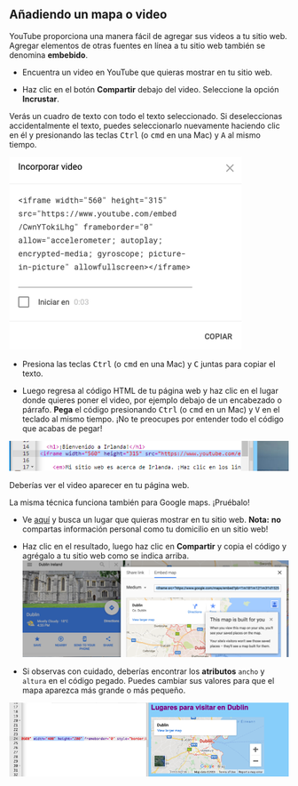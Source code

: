 ## Añadiendo un mapa o video

YouTube proporciona una manera fácil de agregar sus videos a tu sitio web. Agregar elementos de otras fuentes en línea a tu sitio web también se denomina **embebido**.

- Encuentra un video en YouTube que quieras mostrar en tu sitio web.

- Haz clic en el botón **Compartir** debajo del video. Seleccione la opción **Incrustar**.

Verás un cuadro de texto con todo el texto seleccionado. Si deseleccionas accidentalmente el texto, puedes seleccionarlo nuevamente haciendo clic en él y presionando las teclas <kbd>Ctrl</kbd> (o <kbd>cmd</kbd> en una Mac) y <kbd>A</kbd> al mismo tiempo.

![Opción de inserción de YouTube con código seleccionado](images/EmbedYouTube.png)

- Presiona las teclas <kbd>Ctrl</kbd> (o <kbd>cmd</kbd> en una Mac) y <kbd>C</kbd> juntas para copiar el texto.

- Luego regresa al código HTML de tu página web y haz clic en el lugar donde quieres poner el video, por ejemplo debajo de un encabezado o párrafo. **Pega** el código presionando <kbd>Ctrl</kbd> (o <kbd>cmd</kbd> en un Mac) y <kbd>V</kbd> en el teclado al mismo tiempo. ¡No te preocupes por entender todo el código que acabas de pegar!

![Ejemplo del código embebido pegado a una página HTML](images/EmbedYouTube2.png)

Deberías ver el video aparecer en tu página web.

La misma técnica funciona también para Google maps. ¡Pruébalo!

- Ve [aquí](http://dojo.soy/google-maps) y busca un lugar que quieras mostrar en tu sitio web. **Nota:** **no** compartas información personal como tu domicilio en un sitio web!

- Haz clic en el resultado, luego haz clic en **Compartir** y copia el código y agrégalo a tu sitio web como se indica arriba. ![Opción de inserción seleccionada en Google Maps](images/EmbedGoogleMap.png)

- Si observas con cuidado, deberías encontrar los **atributos** `ancho` y `altura` en el código pegado. Puedes cambiar sus valores para que el mapa aparezca más grande o más pequeño.

![Ejemplo de Google Map incrustado con los atributos de ancho y alto seleccionados](images/EmbeddedGoogleMapCode.png)